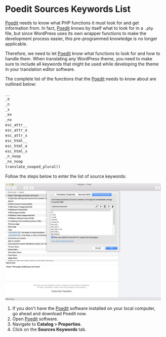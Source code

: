 # Poedit Sources Keywords List

[Poedit](https://poedit.net) needs to know what PHP functions it must look for and get information from. In fact, [Poedit](https://poedit.net) knows by itself what to look for in a `.php` file, but since WordPress uses its own wrapper functions to make the development process easier, this pre-programmed knowledge is no longer applicable. 

Therefore, we need to let [Poedit](https://poedit.net) know what functions to look for and how to handle them. When translating any WordPress theme, you need to make sure to include all keywords that might be used while developing the theme in your translation editor software.

The complete list of the functions that the [Poedit](https://poedit.net) needs to know about are outlined below:

```php
__
_e
_n
_x
_ex
_nx
esc_attr__
esc_attr_e
esc_attr_x
esc_html__
esc_html_e
esc_html_x
_n_noop
_nx_noop
translate_nooped_plural()
```

Follow the steps below to enter the list of source keywords:

![Poedit Sources Keywords List](img/poedit-sources-keywords-list.png)

1. If you don't have the [Poedit](https://poedit.net) software installed on your local computer, go ahead and download Poedit now.
2. Open [Poedit](https://poedit.net) software.
3. Navigate to **Catalog** » **Properties**.
4. Click on the **Sources Keywords** tab.
